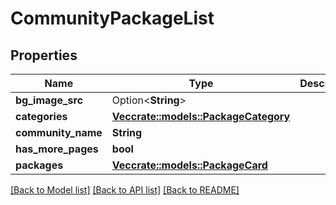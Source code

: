 # CommunityPackageList

## Properties

Name | Type | Description | Notes
------------ | ------------- | ------------- | -------------
**bg_image_src** | Option<**String**> |  |
**categories** | [**Vec<crate::models::PackageCategory>**](PackageCategory.md) |  |
**community_name** | **String** |  |
**has_more_pages** | **bool** |  |
**packages** | [**Vec<crate::models::PackageCard>**](PackageCard.md) |  |

[[Back to Model list]](../README.md#documentation-for-models) [[Back to API list]](../README.md#documentation-for-api-endpoints) [[Back to README]](../README.md)


